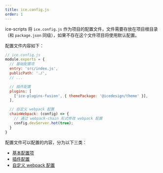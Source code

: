 ```yaml
---
title: ice.config.js
order: 1
---
```


ice-scripts 将 `ice.config.js` 作为项目的配置文件，文件需要存放在项目根目录（和 `package.json` 同级），如果不存在这个文件项目将使用默认配置。

配置文件内容如下：

```js
// ice.config.js
module.exports = {
  // 基础配置项
  entry: 'src/index.js',
  publicPath: './',
  // ...

  // 插件配置
  plugins: [
    ['ice-plugins-fusion', { themePackage: '@icedesign/theme' }],
  ],

  // 自定义 webpack 配置
  chainWebpack: (config) => {
    // 通过 webpack-chain 形式修改 webpack 配置
    config.devServer.hot(true);
  }
}
```

配置文件可以配置的内容，分为以下三类：

* [基本配置项](/docs/cli/basic/config.md)
* [插件配置](/docs/cli/basic/plugins.md)
* [自定义 webpack 配置](/docs/cli/basic/custom-webpack.md)
